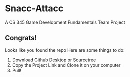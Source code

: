 # Snacc-Attacc
A CS 345 Game Development Fundamentals Team Project

## Congrats!
Looks like you found the repo
Here are some things to do:
1. Download Github Desktop or Sourcetree
2. Copy the Project Link and Clone it on your computer
3. Pull!
